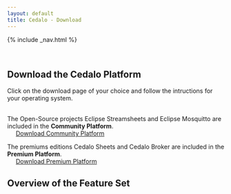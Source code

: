 ```yaml
---
layout: default
title: Cedalo - Download
---
```


<section id="banner" class="banner" role="banner">
<!-- leave unchanged from here  --> 
    {% include _nav.html %}      
    <div class="container-fluid">
        <div class="row flex-start" class="align-items: flex-start;">
            <div class="col-md-12">
                <div class="banner-spacer">
                    <p>&nbsp;</p>
                </div>
            </div>
<!-- until here for nav menus to work smoothly  -->
            <div class="download">
                <h1 class="section-header">Download the Cedalo Platform</h1>
                <div class="col-md-10 col-md-offset-1 text-center download-intro">
                    <p>Click on the download page of your choice and follow the intructions for your operating system.<br /><br /></p>
                    <p>The Open-Source projects Eclipse Streamsheets and Eclipse Mosquitto are included in the <b>Community Platform</b>.<br />
                    <a href="#" class="btn btn-large" style="margin:20px;width:300px">Download Community Platform</a></p>
                    <p>The premiums editions Cedalo Sheets and Cedalo Broker are included in the <b>Premium Platform</b>.<br />
                    <a href="#" class="btn btn-large" style="margin:20px;width:300px">Download Premium Platform</a></p>
                </div> 
            </div>
        </div>
    </div>
</section><!-- banner -->

<section id="feature-set" class="products section">
    <div class="container-fluid">
        <div class="row no-padding">
            <div class="col-lg-8 col-md-10 col-sm-12 col-xs-12 col-lg-offset-2 col-md-offset-1">  
                <div class="products-box text-center">
                    <h1>Overview of the Feature Set</h1>
                    <p>&nbsp;</p>
                    <p>&nbsp;</p>
                    <p>&nbsp;</p>
                    <p>&nbsp;</p>
                    <p>&nbsp;</p>
                    <p>&nbsp;</p>
                    <p>&nbsp;</p>
                    <p>&nbsp;</p>
                </div>
            </div>
        </div>
    </div>
</section>



